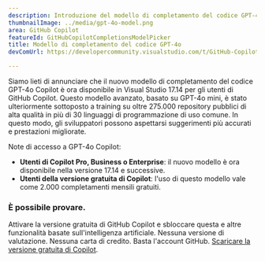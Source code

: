 ```yaml
---
description: Introduzione del modello di completamento del codice GPT-4o Copilot per offrire completamenti di qualità superiore.
thumbnailImage: ../media/gpt-4o-model.png
area: GitHub Copilot
featureId: GitHubCopilotCompletionsModelPicker
title: Modello di completamento del codice GPT-4o
devComUrl: https://developercommunity.visualstudio.com/t/GitHub-Copilot-Lags-Behind-GPT-4o-in-Dev/10725256

---
```



Siamo lieti di annunciare che il nuovo modello di completamento del codice GPT-4o Copilot è ora disponibile in Visual Studio 17.14 per gli utenti di GitHub Copilot. Questo modello avanzato, basato su GPT-4o mini, è stato ulteriormente sottoposto a training su oltre 275.000 repository pubblici di alta qualità in più di 30 linguaggi di programmazione di uso comune. In questo modo, gli sviluppatori possono aspettarsi suggerimenti più accurati e prestazioni migliorate.

Note di accesso a GPT-4o Copilot:

- **Utenti di Copilot Pro, Business o Enterprise**: il nuovo modello è ora disponibile nella versione 17.14 e successive.
- **Utenti della versione gratuita di Copilot**: l'uso di questo modello vale come 2.000 completamenti mensili gratuiti.

### È possibile provare.
Attivare la versione gratuita di GitHub Copilot e sbloccare questa e altre funzionalità basate sull'intelligenza artificiale.
Nessuna versione di valutazione. Nessuna carta di credito. Basta l'account GitHub. [Scaricare la versione gratuita di Copilot](https://github.com/settings/copilot).
